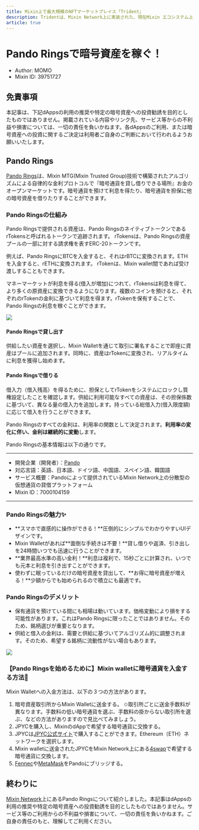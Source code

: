 ```yaml
---
title: Mixin上で最大規模のNFTマーケットプレイス「Trident」
description: Tridentは、Mixin Network上に実装された、現在Mixin エコシステム上唯一のNFTマーケットプレイスです。
article: true
---
```


# Pando Ringsで暗号資産を稼ぐ！

- Author: MOMO
- Mixin ID: 39751727

## 免責事項

本記事は、下記dAppsの利用の推奨や特定の暗号資産への投資勧誘を目的としたものではありません。掲載されている内容やリンク先、サービス等からの不利益や損害については、一切の責任を負いかねます。各dAppsのご利用、または暗号資産への投資に関するご決定は利用者ご自身のご判断において行われるようお願いいたします。

## Pando Rings

[Pando Rings](https://pando.im/ja/rings/)は、Mixin MTG(Mixin Trusted Group)技術で構築されたアルゴリズムによる自律的な金利プロトコルで『暗号通貨を貸し借りできる場所』お金のオープンマーケットです。暗号通貨を預けて利息を得たり、暗号通貨を担保に他の暗号資産を借りたりすることができます。

### Pando Ringsの仕組み

Pando Ringsで提供される資産は、Pando RingsのネイティブトークンであるrTokensと呼ばれるトークンで追跡されます。 rTokensは、Pando Ringsの資産プールの一部に対する請求権を表すERC-20トークンです。

例えば、Pando RingsにBTCを入金すると、それはrBTCに変換されます。ETHを入金すると、rETHに変換されます。 rTokenは、Mixin wallet間であれば受け渡しすることもできます。

マネーマーケットが利息を得る(借入が増加)につれて、rTokensは利息を得て、より多くの原資産に変換できるようになります。複数のコインを預けると、それぞれのrTokenの金利に基づいて利息を得ます。rTokenを保有することで、Pando Ringsの利息を稼ぐことができます。

![](./image1.png)

#### Pando Ringsで貸し出す

供給したい資産を選択し、Mixin Walletを通じて取引に署名することで即座に資産はプールに追加されます。同時に、資産はrTokenに変換され、リアルタイムに利息を獲得し始めます。

#### Pando Ringsで借りる

借入力（借入残高）を得るために、担保としてrTokenをシステムにロックし質権設定したことを確認します。供給に利用可能なすべての資産は、その担保係数に基づいて、異なる量の借入力を追加します。持っている総借入力(借入限度額)に応じて借入を行うことができます。

Pando Ringsのすべての金利は、利用率の関数として決定されます。**利用率の変化に伴い、金利は継続的に変動**します。

Pando Ringsの基本情報は以下の通りです。
***
- 開発企業（開発者）：[Pando](https://hellopando.com/)
- 対応言語：英語、日本語、ドイツ語、中国語、スペイン語、韓国語
- サービス概要：Pandoによって提供されているMixin Network上の分散型の仮想通貨の貸借プラットフォーム
- Mixin ID：7000104159
***

### Pando Ringsの魅力✨

- **スマホで直感的に操作ができる！**圧倒的にシンプルでわかりやすいUIデザインです。 
- Mixin Walletがあれば**面倒な手続きは不要！**貸し借りや返済、引き出しを24時間いつでも迅速に行うことができます。
- **業界最高水準の高い金利！**利息は複利で、15秒ごとに計算され、いつでも元本と利息を引き出すことができます。
- 使わずに眠っているだけの暗号資産を貸出して、**お得に暗号資産が増える！**少額からでも始められるので積立にも最適です。

### Pando Ringsのデメリット

- 保有通貨を預けている間にも相場は動いています。価格変動により損をする可能性があります。これはPando Ringsに限ったことではありません。そのため、銘柄選びが重要となります。
- 供給と借入の金利は、需要と供給に基づいてアルゴリズム的に調整されます。そのため、希望する銘柄に流動性がない場合もあります。

![](./image2.png)

### 【Pando Ringsを始めるために】Mixin walletに暗号通貨を入金する方法🌱

Mixin Walletへの入金方法は、以下の３つの方法があります。

1. 暗号資産取引所からMixin Walletに送金する。
✩取引所ごとに送金手数料が異なります。手数料の低い暗号通貨を選ぶ、手数料の掛からない取引所を選ぶ、などの方法がありますので見比べてみましょう。
1. JPYCを購入し、MixinのdAppで希望する暗号通貨に交換する。
  1. JPYCは[JPYC公式サイト](https://app.jpyc.jp/)で購入することができます。Ethereum（ETH）ネットワークを選択します。
  1. Mixin walletに送金されたJPYCをMixin Network上にある[4swap](https://app.4swap.org/)で希望する暗号通貨に交換します。
1. [Fennec](https://pando.im/wallet)や[MetaMask](https://bridge.mvm.app/)をPandoにブリッジする。

## 終わりに

[Mixin Network](https://mixin.network/)上にあるPando Ringsについて紹介しました。本記事はdAppsの利用の推奨や特定の暗号資産への投資勧誘を目的としたものではありません。サービス等のご利用からの不利益や損害について、一切の責任を負いかねます。ご自身の責任のもと、理解してご利用ください。

